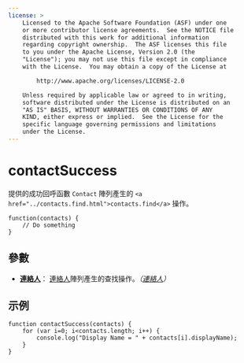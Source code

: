 ```yaml
---
license: >
    Licensed to the Apache Software Foundation (ASF) under one
    or more contributor license agreements.  See the NOTICE file
    distributed with this work for additional information
    regarding copyright ownership.  The ASF licenses this file
    to you under the Apache License, Version 2.0 (the
    "License"); you may not use this file except in compliance
    with the License.  You may obtain a copy of the License at

        http://www.apache.org/licenses/LICENSE-2.0

    Unless required by applicable law or agreed to in writing,
    software distributed under the License is distributed on an
    "AS IS" BASIS, WITHOUT WARRANTIES OR CONDITIONS OF ANY
    KIND, either express or implied.  See the License for the
    specific language governing permissions and limitations
    under the License.
---
```


# contactSuccess

提供的成功回呼函數 `Contact` 陣列產生的 `<a href="../contacts.find.html">contacts.find</a>` 操作。

    function(contacts) {
        // Do something
    }
    

## 參數

*   **<a href="../contacts.html">連絡人</a>**： <a href="../contacts.html">連絡人</a>陣列產生的查找操作。*（<a href="../contacts.html">連絡人</a>）*

## 示例

    function contactSuccess(contacts) {
        for (var i=0; i<contacts.length; i++) {
            console.log("Display Name = " + contacts[i].displayName);
        }
    }
